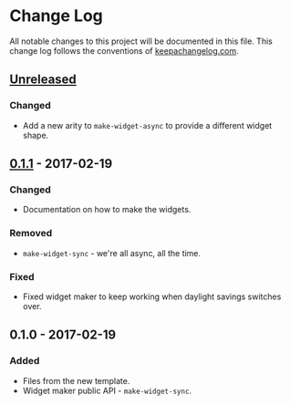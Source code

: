 # Change Log
All notable changes to this project will be documented in this file. This change log follows the conventions of [keepachangelog.com](http://keepachangelog.com/).

## [Unreleased]
### Changed
- Add a new arity to `make-widget-async` to provide a different widget shape.

## [0.1.1] - 2017-02-19
### Changed
- Documentation on how to make the widgets.

### Removed
- `make-widget-sync` - we're all async, all the time.

### Fixed
- Fixed widget maker to keep working when daylight savings switches over.

## 0.1.0 - 2017-02-19
### Added
- Files from the new template.
- Widget maker public API - `make-widget-sync`.

[Unreleased]: https://github.com/your-name/nestory-clj/compare/0.1.1...HEAD
[0.1.1]: https://github.com/your-name/nestory-clj/compare/0.1.0...0.1.1

